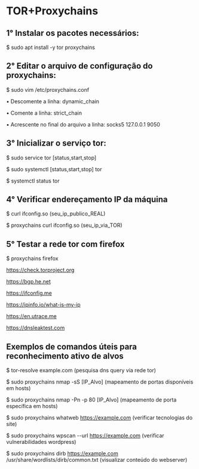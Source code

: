 # TOR+Proxychains

## 1° Instalar os pacotes necessários: 

$ sudo apt install -y tor proxychains

## 2° Editar o arquivo de configuração do proxychains: 

$ sudo vim /etc/proxychains.conf

  • Descomente a linha: dynamic_chain
  
  • Comente a linha: strict_chain
  
  • Acrescente no final do arquivo a linha: socks5  127.0.0.1 9050

## 3° Inicializar o serviço tor: 

$ sudo service tor [status,start,stop]

$ sudo systemctl [status,start,stop] tor

$ systemctl status tor

## 4° Verificar endereçamento IP da máquina

$ curl ifconfig.so (seu_ip_publico_REAL)

$ proxychains curl ifconfig.so (seu_ip_via_TOR)

## 5° Testar a rede tor com firefox 

$ proxychains firefox

https://check.torproject.org

https://bgp.he.net

https://ifconfig.me

https://ipinfo.io/what-is-my-ip

https://en.utrace.me

https://dnsleaktest.com

## Exemplos de comandos úteis para reconhecimento ativo de alvos

$ tor-resolve example.com (pesquisa dns query via rede tor)

$ sudo proxychains nmap -sS [IP_Alvo] (mapeamento de portas disponíveis em hosts)

$ sudo proxychains nmap -Pn -p 80 [IP_Alvo] (mapeamento de porta específica em hosts)

$ sudo proxychains whatweb https://example.com (verificar tecnologias do site)

$ sudo proxychains wpscan --url https://example.com (verificar vulnerabilidades wordpress)

$ sudo proxychains dirb https://example.com /usr/share/wordlists/dirb/common.txt (visualizar conteúdo do webserver)
